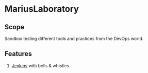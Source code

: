 # MariusLaboratory


## Scope 

Sandbox testing different tools and practices from the DevOps world. 


## Features

1. [Jenkins](Jenkins) with bells & whistles 